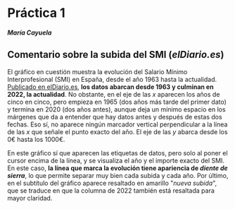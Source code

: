 # Práctica 1 
***María Cayuela***
## Comentario sobre la subida del SMI (*elDiario.es*)
El gráfico en cuestión muestra la evolución del Salario Mínimo Interprofesional (SMI) en España, desde el año 1963 hasta la actualidad. [Publicado en elDiario.es](https://www.eldiario.es/sociedad/ultima-hora-coronavirus-actualidad-politica-10-febrero_6_8733684_1084582.html), **los datos abarcan desde 1963 y culminan en 2022, la actualidad**. No obstante, en el eje de las *x* aparecen los años de cinco en cinco, pero empieza en 1965 (dos años más tarde del primer dato) y termina en 2020 (dos años antes), aunque deja un mínimo espacio en los márgenes que da a entender que hay datos antes y después de estas dos fechas. Eso sí, no aparece ningún marcador vertical perpendicular a la línea de las *x* que señale el punto exacto del año. El eje de las *y* abarca desde los 0€ hasta los 1000€. 

En este gráfico sí que aparecen las etiquetas de datos, pero solo al poner el cursor encima de la línea, y se visualiza el año y el importe exacto del SMI. En este caso, **la línea que marca la evolución tiene apariencia de *diente de sierra***, lo que permite separar muy bien cada subida y cada año. Por último, en el subtítulo del gráfico aparece resaltado en amarillo "*nueva subida*", que se traduce en que la columna de 2022 también está resaltada para mayor claridad.
